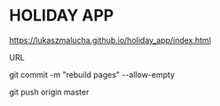 # HOLIDAY APP


https://lukaszmalucha.github.io/holiday_app/index.html

URL

git commit -m "rebuild pages" --allow-empty

git push origin master